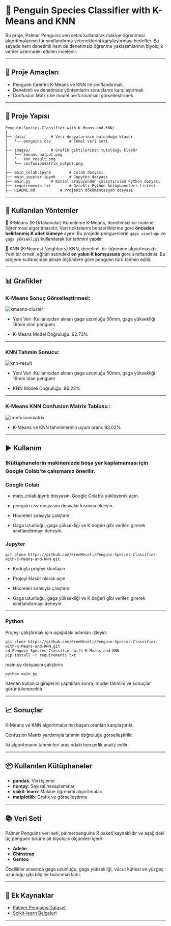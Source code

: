 # 🐧 Penguin Species Classifier with K-Means and KNN

Bu proje, Palmer Penguins veri setini kullanarak makine öğrenmesi algoritmalarının tür sınıflandırma yeteneklerini karşılaştırmayı hedefler. Bu sayede hem denetimli hem de denetimsiz öğrenme yaklaşımlarının biyolojik veriler üzerindeki etkileri incelenir.

---

## 🎯 Proje Amaçları

- Penguen türlerini K-Means ve KNN ile sınıflandırmak.
- Denetimli ve denetimsiz yöntemlerin sonuçlarını karşılaştırmak
- Confusion Matrix ile model performansını görselleştirmek

---

## 📁 Proje Yapısı

```
Penguin-Species-Classifier-with-K-Means-and-KNN/
│
├── data/			# Veri dosyalarının bulunduğu klasör 
│   └── penguins.csv		# Temel veri seti
│
├── images/			# Grafik çıktılarının tutulduğu klasör 
│   └── kmeans_output.png 
│   └── knn_result.png  
│   └── confusionmatrix_output.png       
│
├── main_colab.ipynb		# Colab dosyası
├── main_jupyter.ipynb		# Jupyter dosyası
├── main.py			# Konsol arayüzünden çalıştırılan Python dosyası
├── requirements.txt		# Gerekli Python kütüphaneleri listesi
├── README.md			# Projenin dökümantasyon dosyası
```

---

## 🧠 Kullanılan Yöntemler

🔹 K-Means (K-Ortalamalar) Kümeleme
K-Means, denetimsiz bir makine öğrenmesi algoritmasıdır. Veri noktalarını benzerliklerine göre **önceden belirlenmiş K adet kümeye** ayırır. Bu projede penguenlerin `gaga uzunluğu` ve `gaga yüksekliği` kullanılarak tür tahmini yapılır.

🔹 KNN (K-Nearest Neighbors)
KNN, denetimli bir öğrenme algoritmasıdır. Yeni bir örnek, eğitim setindeki **en yakın K komşusuna** göre sınıflandırılır. Bu projede kullanıcıdan alınan ölçümlere göre penguen türü tahmin edilir.

---

## 📊 Grafikler

### K-Means Sonuç Görselleştirmesi:
![kmeans-cluster](images/kmeans_output.png)

 - Yeni Veri :Kullanıcıdan alınan gaga uzunluğu 50mm, gaga yüksekliği 19mm olan penguen

 - K-Means Model Doğruluğu: 92.73%

---

### KNN Tahmin Sonucu:
![knn-result](images/knn_result.png)

 - Yeni Veri :Kullanıcıdan alınan gaga uzunluğu 50mm, gaga yüksekliği 19mm olan penguen

 - KNN Modeli Doğruluğu: 96.22%

---

### K-Means KNN Confusion Matrix Tablosu :
![confusionmatrix](images/confusionmatrix_output.png)

 - K-Means ve KNN tahminlerinin uyum oranı: 93.02%

---

## ▶️ Kullanım

 ### ❗️Kütüphanelerin makinenizde boşa yer kaplamaması için Google Colab'te çalışmanız önerilir.

 ### Google Colab

 - main_colab.ipynb dosyasını Google Colab’a yükleyerek açın.

 - penguin.csv dosyasını dosyalar kısmına ekleyin.

 - Hücreleri sırasıyla çalıştırın.

 - Gaga uzunluğu, gaga yüksekliği ve K değeri gibi verileri girerek sınıflandırmayı deneyin.

 ### Jupyter

 ```
 git clone https://github.com/ErenMeseli/Penguin-Species-Classifier-with-K-Means-and-KNN.git
 ```
 
 - Koduyla projeyi klonlayın
 
 - Projeyi klasör olarak açın

 - Hücreleri sırasıyla çalıştırın.

 - Gaga uzunluğu, gaga yüksekliği ve K değeri gibi verileri girerek sınıflandırmayı deneyin.

---

### Python

Projeyi çalıştırmak için aşağıdaki adımları izleyin:

```
git clone https://github.com/ErenMeseli/Penguin-Species-Classifier-with-K-Means-and-KNN.git
cd Penguin-Species-Classifier-with-K-Means-and-KNN
pip install -r requirements.txt
```

main.py dosyasını çalıştırın:

```
python main.py
```

İstenen kullanıcı girişlerini yaptıktan sonra, model tahmini ve sonuçlar görüntülenecektir.

---

## 📈 Sonuçlar
K-Means ve KNN algoritmalarının başarı oranları karşılaştırılır.

Confusion Matrix yardımıyla tahmin doğruluğu görselleştirilir.

İki algoritmanın tahminleri arasındaki benzerlik analiz edilir.

---

## 📦 Kullanılan Kütüphaneler

- **pandas**: Veri işleme
- **numpy**: Sayısal hesaplamalar
- **scikit-learn**: Makine öğrenimi algoritmaları
- **matplotlib**: Grafik ve görselleştirme

---

## 📚 Veri Seti
Palmer Penguins veri seti, palmerpenguins R paketi kaynaklıdır ve aşağıdaki üç penguen türüne ait biyolojik ölçümleri içerir:

 - **Adelie**
 - **Chinstrap**
 - **Gentoo**

Özellikler arasında gaga uzunluğu, gaga yüksekliği, vücut kütlesi ve yüzgeç uzunluğu gibi bilgiler bulunmaktadır.

---

## 🔗 Ek Kaynaklar

- [Palmer Penguins Dataset](https://allisonhorst.github.io/palmerpenguins/)
- [Scikit-learn Belgeleri](https://scikit-learn.org/stable/documentation.html)

---
